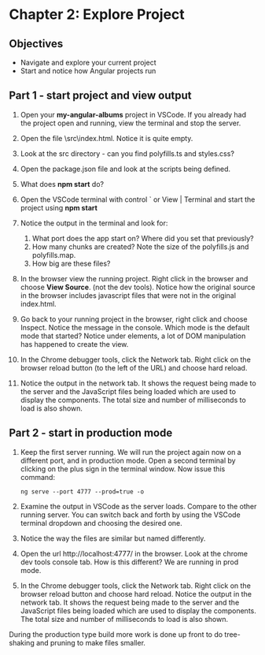# Chapter 2: Explore Project

## Objectives

- Navigate and explore your current project
- Start and notice how Angular projects run

## Part 1 - start project and view output

1. Open your **my-angular-albums** project in VSCode. If you already had the project open and running, view the terminal and stop the server.

2. Open the file \src\index.html. Notice it is quite empty.

3. Look at the src directory - can you find polyfills.ts and styles.css?

4. Open the package.json file and look at the scripts being defined.

5. What does **npm start** do?

6. Open the VSCode terminal with control ` or View | Terminal and start the project using **npm start**

7. Notice the output in the terminal and look for:

   1. What port does the app start on? Where did you set that previously?
   2. How many chunks are created? Note the size of the polyfills.js and polyfills.map.
   3. How big are these files?

8. In the browser view the running project. Right click in the browser and choose **View Source**. (not the dev tools). Notice how the original source in the browser includes javascript files that were not in the original index.html.

9. Go back to your running project in the browser, right click and choose Inspect. Notice the message in the console. Which mode is the default mode that started? Notice under elements, a lot of DOM manipulation has happened to create the view.

10. In the Chrome debugger tools, click the Network tab. Right click on the browser reload button (to the left of the URL) and choose hard reload.
    
11. Notice the output in the network tab. It shows the request being made to the server and the JavaScript files being loaded which are used to display the components. The total size and number of milliseconds to load is also shown.

## Part 2 - start in production mode

1. Keep the first server running. We will run the project again now on a different port, and in production mode. Open a second terminal by clicking on the plus sign in the terminal window. Now issue this command:

   ```
   ng serve --port 4777 --prod=true -o
   ```

2. Examine the output in VSCode as the server loads. Compare to the other running server. You can switch back and forth by using the VSCode terminal dropdown and choosing the desired one.

3. Notice the way the files are similar but named differently.

4. Open the url http://localhost:4777/ in the browser. Look at the chrome dev tools console tab. How is this different? We are running in prod mode.

5. In the Chrome debugger tools, click the Network tab. Right click on the browser reload button and choose hard reload. Notice the output in the network tab. It shows the request being made to the server and the JavaScript files being loaded which are used to display the components. The total size and number of milliseconds to load is also shown.

During the production type build more work is done up front to do tree-shaking and pruning to make files smaller.
